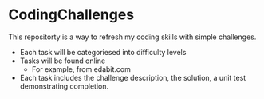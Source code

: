 # CodingChallenges
This repositorty is a way to refresh my coding skills with simple challenges. 

* Each task will be categoriesed into difficulty levels 
*  Tasks will be found online
    * For example, from edabit.com
* Each task includes the challenge description, the solution, a unit test demonstrating completion. 
